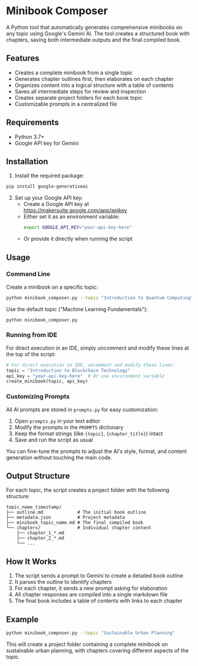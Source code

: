 # Minibook Composer

A Python tool that automatically generates comprehensive minibooks on any topic using Google's Gemini AI. The tool creates a structured book with chapters, saving both intermediate outputs and the final compiled book.

## Features

- Creates a complete minibook from a single topic
- Generates chapter outlines first, then elaborates on each chapter
- Organizes content into a logical structure with a table of contents
- Saves all intermediate steps for review and inspection
- Creates separate project folders for each book topic
- Customizable prompts in a centralized file

## Requirements

- Python 3.7+
- Google API key for Gemini

## Installation

1. Install the required package:

```bash
pip install google-generativeai
```

2. Set up your Google API key:
   - Create a Google API key at https://makersuite.google.com/app/apikey
   - Either set it as an environment variable:
     ```bash
     export GOOGLE_API_KEY="your-api-key-here"
     ```
   - Or provide it directly when running the script

## Usage

### Command Line

Create a minibook on a specific topic:

```bash
python minibook_composer.py --topic "Introduction to Quantum Computing" --api-key "your-api-key-here"
```

Use the default topic ("Machine Learning Fundamentals"):

```bash
python minibook_composer.py
```

### Running from IDE

For direct execution in an IDE, simply uncomment and modify these lines at the top of the script:

```python
# For direct execution in IDE, uncomment and modify these lines:
topic = "Introduction to Blockchain Technology"
api_key = "your-api-key-here"  # Or use environment variable
create_minibook(topic, api_key)
```

### Customizing Prompts

All AI prompts are stored in `prompts.py` for easy customization:

1. Open `prompts.py` in your text editor
2. Modify the prompts in the `PROMPTS` dictionary
3. Keep the format strings (like `{topic}`, `{chapter_title}`) intact
4. Save and run the script as usual

You can fine-tune the prompts to adjust the AI's style, format, and content generation without touching the main code.

## Output Structure

For each topic, the script creates a project folder with the following structure:

```
topic_name_timestamp/
├── outline.md             # The initial book outline
├── metadata.json          # Project metadata
├── minibook_topic_name.md # The final compiled book
└── chapters/              # Individual chapter content
    ├── chapter_1_*.md
    ├── chapter_2_*.md
    └── ...
```

## How It Works

1. The script sends a prompt to Gemini to create a detailed book outline
2. It parses the outline to identify chapters
3. For each chapter, it sends a new prompt asking for elaboration
4. All chapter responses are compiled into a single markdown file
5. The final book includes a table of contents with links to each chapter

## Example

```bash
python minibook_composer.py --topic "Sustainable Urban Planning"
```

This will create a project folder containing a complete minibook on sustainable urban planning, with chapters covering different aspects of the topic. 